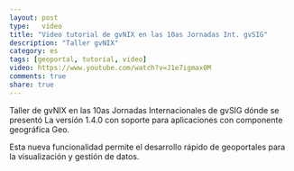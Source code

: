 ```yaml
---
layout: post
type:	video
title: "Video tutorial de gvNIX en las 10as Jornadas Int. gvSIG"
description: "Taller gvNIX"
category: es
tags: [geoportal, tutorial, video]
video: https://www.youtube.com/watch?v=J1e7igmax0M
comments: true
share: true
---
```


Taller de gvNIX en las 10as Jornadas Internacionales de gvSIG dónde se
presentó La versión 1.4.0 con soporte para aplicaciones con componente geográfica Geo.

Esta nueva funcionalidad permite el desarrollo rápido de geoportales
para la visualización y gestión de datos.
